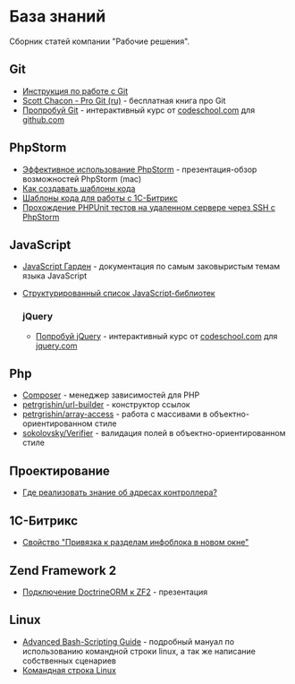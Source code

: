 База знаний
===========

Сборник статей компании "Рабочие решения". 

## Git
- [Инструкция по работе с Git](articles/git/instruction/README.md)
- [Scott Chacon - Pro Git (ru)](http://git-scm.com/book/ru) - бесплатная книга про Git
- [Пропробуй Git](https://try.github.io) - интерактивный курс от [codeschool.com](http://codeschool.com) для [github.com](http://github.com)

## PhpStorm
- [Эффективное использование PhpStorm](https://docs.google.com/presentation/d/1jWt3zD64y-HjEJUDtnCJz8f7npZIE8JZ0Dj-arTS9Ks/edit#slide=id.g180ed61f7_0139) - презентация-обзор возможностей PhpStorm (mac)
- [Как создавать шаблоны кода](articles/phpstorm/how-create-templates/README.md)
- [Шаблоны кода для работы с 1С-Битрикс](articles/phpstorm/bitrix-templates.md)
- [Прохождение PHPUnit тестов на удаленном сервере через SSH c PhpStorm](http://confluence.jetbrains.com/display/PhpStorm/Running+PHPUnit+tests+over+SSH+on+a+remote+server+with+PhpStorm)

## JavaScript
- [JavaScript Гарден](http://shamansir.github.io/JavaScript-Garden/) - документация по самым заковыристым темам языка JavaScript
- [Структурированный список JavaScript-библиотек](https://github.com/sorrycc/awesome-javascript)

	### jQuery
	- [Попробуй jQuery](http://try.jquery.com/) - интерактивный курс от [codeschool.com](http://codeschool.com) для [jquery.com](http://jquery.com)

## Php
- [Composer](http://habrahabr.ru/post/145946/) - менеджер зависимостей для PHP
- [petrgrishin/url-builder](https://github.com/petrgrishin/url-builder) - конструктор ссылок
- [petrgrishin/array-access](https://github.com/petrgrishin/array-access) - работа с массивами в объектно-ориентированном стиле
- [sokolovsky/Verifier](https://github.com/sokolovsky/Verifier) - валидация полей в объектно-ориентированном стиле

## Проектирование
- [Где реализовать знание об адресах контроллера?](http://habrahabr.ru/post/226237/)

## 1С-Битрикс
- [Свойство "Привязка к разделам инфоблока в новом окне"](articles/bitrix/property-link-to-section-information-block-in-a-new-window/README.md)

## Zend Framework 2
- [Подключение DoctrineORM к ZF2](http://marco-pivetta.com/doctrine-orm-zf2-tutorial/) - презентация

## Linux
- [Advanced Bash-Scripting Guide](http://www.opennet.ru/docs/RUS/bash_scripting_guide/) - подробный мануал по использованию командной строки linux, а так же написание собственных сценариев
- [Командная строка Linux](articles/linux/shell.md)